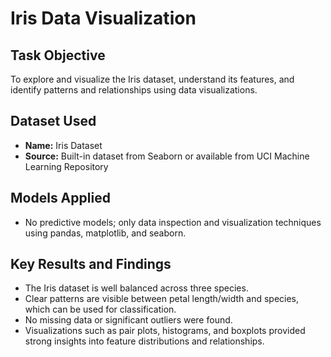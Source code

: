 # Iris Data Visualization

## Task Objective
To explore and visualize the Iris dataset, understand its features, and identify patterns and relationships using data visualizations.

## Dataset Used
- **Name:** Iris Dataset
- **Source:** Built-in dataset from Seaborn or available from UCI Machine Learning Repository

## Models Applied
- No predictive models; only data inspection and visualization techniques using pandas, matplotlib, and seaborn.

## Key Results and Findings
- The Iris dataset is well balanced across three species.
- Clear patterns are visible between petal length/width and species, which can be used for classification.
- No missing data or significant outliers were found.
- Visualizations such as pair plots, histograms, and boxplots provided strong insights into feature distributions and relationships.
